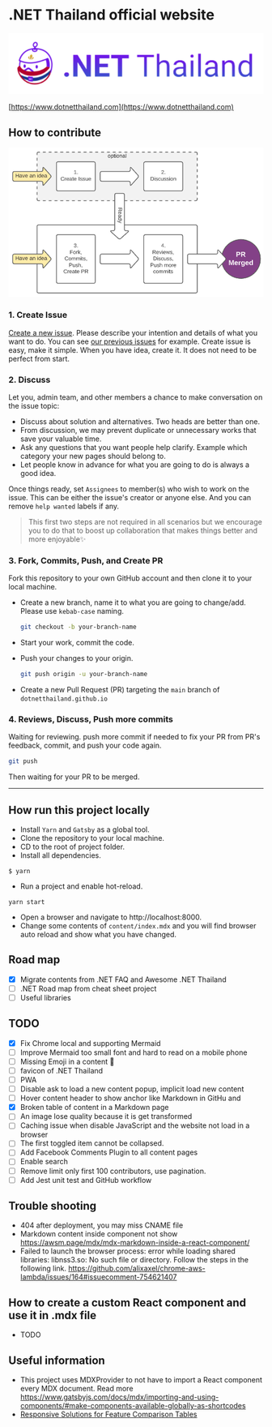 # .NET Thailand official website

![dotnetthailand.com logo](src/images/dotnet-thailand-logo.png)

[https://www.dotnetthailand.com](https://www.dotnetthailand.com)

## How to contribute

![how to contribute flow diagram](src/images/how-to-contribute.png)

### 1. Create Issue
[Create a new issue](https://github.com/dotnetthailand/dotnetthailand.github.io/issues/new). Please describe your intention and details of what you want to do. You can see [our previous issues](https://github.com/dotnetthailand/dotnetthailand.github.io/issues) for example. Create issue is easy, make it simple. When you have idea, create it. It does not need to be perfect from start. 

### 2. Discuss
Let you, admin team, and other members a chance to make conversation on the issue topic:

  - Discuss about solution and alternatives. Two heads are better than one.
  - From discussion, we may prevent duplicate or unnecessary works that save your valuable time.
  - Ask any questions that you want people help clarify. Example which category your new pages should belong to.
  - Let people know in advance for what you are going to do is always a good idea.

Once things ready, set `Assignees` to member(s) who wish to work on the issue. This can be either the issue's creator or anyone else. And you can remove `help wanted` labels if any.

> This first two steps are not required in all scenarios but we encourage you to do that
to boost up collaboration that makes things better and more enjoyable✨

### 3. Fork, Commits, Push, and Create PR
Fork this repository to your own GitHub account and then clone it to your local machine.

- Create a new branch, name it to what you are going to change/add. Please use `kebab-case` naming.

  ```sh
  git checkout -b your-branch-name
  ```
- Start your work, commit the code.
- Push your changes to your origin.

  ```sh
  git push origin -u your-branch-name
  ```

- Create a new Pull Request (PR) targeting the `main` branch of `dotnetthailand.github.io`

### 4. Reviews, Discuss, Push more commits
Waiting for reviewing. push more commit if needed to fix your PR from PR's feedback, commit, and push your code again.

  ```sh
  git push
  ```
  
Then waiting for your PR to be merged.

---

## How run this project locally
- Install `Yarn` and `Gatsby` as a global tool.
- Clone the repository to your local machine.
- CD to the root of project folder.
- Install all dependencies.
```
$ yarn
```
- Run a project and enable hot-reload.
```
yarn start
```
- Open a browser and navigate to http://localhost:8000.
- Change some contents of `content/index.mdx` and you will find browser auto reload and show what you have changed.

## Road map
- [x] Migrate contents from .NET FAQ and Awesome .NET Thailand
- [ ] .NET Road map from cheat sheet project
- [ ] Useful libraries

## TODO
- [x] Fix Chrome local and supporting Mermaid
- [ ] Improve Mermaid too small font and hard to read on a mobile phone
- [ ] Missing Emoji in a content :wave:
- [ ] favicon of .NET Thailand
- [ ] PWA
- [ ] Disable ask to load a new content popup, implicit load new content
- [ ] Hover content header to show anchor like Markdown in GitHu and
- [x] Broken table of content in a Markdown page
- [ ] An image lose quality because it is get transformed
- [ ] Caching issue when disable JavaScript and the website not load in a browser
- [ ] The first toggled item cannot be collapsed.
- [ ] Add Facebook Comments Plugin to all content pages
- [ ] Enable search
- [ ] Remove limit only first 100 contributors, use pagination.
- [ ] Add Jest unit test and GitHub workflow

## Trouble shooting
- 404 after deployment, you may miss CNAME file
- Markdown content inside component not show https://awsm.page/mdx/mdx-markdown-inside-a-react-component/
- Failed to launch the browser process: error while loading shared libraries: libnss3.so: No such file or directory.
  Follow the steps in the following link. https://github.com/alixaxel/chrome-aws-lambda/issues/164#issuecomment-754621407


## How to create a custom React component and use it in .mdx file
- TODO

## Useful information
- This project uses MDXProvider to not have to import a React component every MDX document. Read more https://www.gatsbyjs.com/docs/mdx/importing-and-using-components/#make-components-available-globally-as-shortcodes
- [Responsive Solutions for Feature Comparison Tables](https://www.sitepoint.com/responsive-solutions-for-feature-comparison-tables/)
